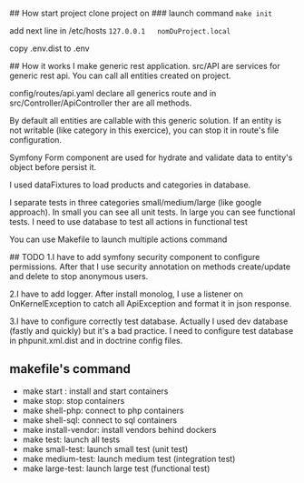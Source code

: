 ## How start project
clone project on ###
launch command 
```make init```

add next line in /etc/hosts
``` 127.0.0.1   nomDuProject.local ```

copy .env.dist to .env

## How it works
I make generic rest application. src/API are services for generic rest api.
You can call all entities created on project. 

config/routes/api.yaml declare all generics route and in src/Controller/ApiController ther are all methods.

By default all entities are callable with this generic solution. 
If an entity is not writable (like category in this exercice), you can stop it in route's file configuration.

Symfony Form component are used for hydrate and validate data to entity's object before persist it.

I used dataFixtures to load products and categories in database.

I separate tests in three categories small/medium/large (like google approach).
In small you can see all unit tests. In large you can see functional tests. I need to use database to test all actions in functional test

You can use Makefile to launch multiple actions command

## TODO
1.I have to add symfony security component to configure permissions.
After that I use security annotation on methods create/update and delete to stop anonymous users.

2.I have to add logger. After install monolog, I use a listener on OnKernelException to catch all ApiException and format it in json response.

3.I have to configure correctly test database. Actually I used dev database (fastly and quickly) but it's a bad practice. I need to configure test database in phpunit.xml.dist and in doctrine config files.

## makefile's command

- make start : install and start containers
- make stop: stop containers
- make shell-php: connect to php containers
- make shell-sql: connect to sql containers
- make install-vendor: install vendors behind dockers
- make test: launch all tests
- make small-test: launch small test (unit test)
- make medium-test: launch medium test (integration test)
- make large-test: launch large test (functional test)
